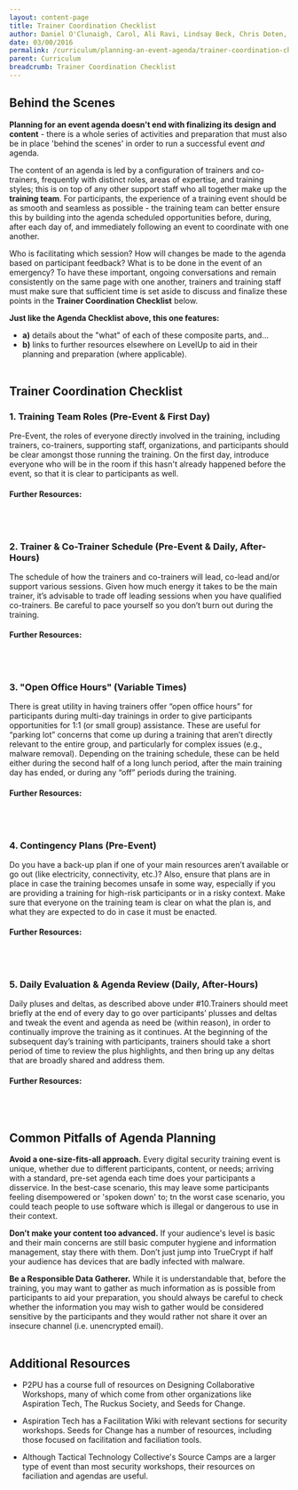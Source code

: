 ```yaml
---
layout: content-page
title: Trainer Coordination Checklist
author: Daniel O'Clunaigh, Carol, Ali Ravi, Lindsay Beck, Chris Doten, Nick Sera-Leyva
date: 03/00/2016
permalink: /curriculum/planning-an-event-agenda/trainer-coordination-checklist/
parent: Curriculum
breadcrumb: Trainer Coordination Checklist
---
```

## Behind the Scenes ##

**Planning for an event agenda doesn't end with finalizing its design and content** - there is a whole series of activities and preparation that must also be in place 'behind the scenes' in order to run a successful event *and* agenda.

The content of an agenda is led by a configuration of trainers and co-trainers, frequently with distinct roles, areas of expertise, and training styles; this is on top of any other support staff who all together make up the **training team**. For participants, the experience of a training event should be as smooth and seamless as possible - the training team can better ensure this by building into the agenda scheduled opportunities before, during, after each day of, and immediately following an event to coordinate with one another.

Who is facilitating which session? How will changes be made to the agenda based on participant feedback? What is to be done in the event of an emergency? To have these important, ongoing conversations and remain consistently on the same page with one another, trainers and training staff must make sure that sufficient time is set aside to discuss and finalize these points in the **Trainer Coordination Checklist** below.

**Just like the Agenda Checklist above, this one features:**

- **a)** details about the "what" of each of these composite parts, and...
- **b)** links to further resources elsewhere on LevelUp to aid in their planning and preparation (where applicable).
<br><br>

## Trainer Coordination Checklist ##

### 1. Training Team Roles (Pre-Event & First Day) ###
Pre-Event, the roles of everyone directly involved in the training, including trainers, co-trainers, supporting staff, organizations, and participants should be clear amongst those running the training. On the first day, introduce everyone who will be in the room if this hasn't already happened before the event, so that it is clear to participants as well.

#### Further Resources: ####

<br><br>

### 2. Trainer & Co-Trainer Schedule (Pre-Event & Daily, After-Hours) ###
The schedule of how the trainers and co-trainers will lead, co-lead and/or support various sessions. Given how much energy it takes to be the main trainer, it’s advisable to trade off leading sessions when you have qualified co-trainers. Be careful to pace yourself so you don’t burn out during the training.

#### Further Resources: ####

<br><br>

### 3. "Open Office Hours" (Variable Times) ###
There is great utility in having trainers offer “open office hours” for participants during multi-day trainings in order to give participants opportunities for 1:1 (or small group) assistance. These are useful for “parking lot” concerns that come up during a training that aren’t directly relevant to the entire group, and particularly for complex issues (e.g., malware removal). Depending on the training schedule, these can be held either during the second half of a long lunch period, after the main training day has ended, or during any “off” periods during the training.

#### Further Resources: ####

<br><br>

### 4. Contingency Plans (Pre-Event) ###
Do you have a back-up plan if one of your main resources aren’t available or go out (like electricity, connectivity, etc.)? Also, ensure that plans are in place in case the training becomes unsafe in some way, especially if you are providing a training for high-risk participants or in a risky context. Make sure that everyone on the training team is clear on what the plan is, and what they are expected to do in case it must be enacted.

#### Further Resources: ####

<br><br>

### 5. Daily Evaluation & Agenda Review (Daily, After-Hours) ###
Daily pluses and deltas, as described above under #10.Trainers should meet briefly at the end of every day to go over participants’ plusses and deltas and tweak the event and agenda as need be (within reason), in order to continually improve the training as it continues. At the beginning of the subsequent day’s training with participants, trainers should take a short period of time to review the plus highlights, and then bring up any deltas that are broadly shared and address them.

#### Further Resources: ####

<br><br>

## Common Pitfalls of Agenda Planning ##

**Avoid a one-size-fits-all approach.** Every digital security training event is unique, whether due to different participants, content, or needs; arriving with a standard, pre-set agenda each time does your participants a disservice. In the best-case scenario, this may leave some participants feeling disempowered or 'spoken down' to; tn the worst case scenario, you could teach people to use software which is illegal or dangerous to use in their context.

**Don’t make your content too advanced.** If your audience's level is basic and their main concerns are still basic computer hygiene and information management, stay there with them. Don’t just jump into TrueCrypt if half your audience has devices that are badly infected with malware.

**Be a Responsible Data Gatherer.** While it is understandable that, before the training, you may want to gather as much information as is possible from participants to aid your preparation, you should always be careful to check whether the information you may wish to gather would be considered sensitive by the participants and they would rather not share it over an insecure channel (i.e. unencrypted email).
<br><br>

## Additional Resources ##

- P2PU has a course full of resources on Designing Collaborative Workshops, many of which come from other organizations like Aspiration Tech, The Ruckus Society, and Seeds for Change.

- Aspiration Tech has a Facilitation Wiki with relevant sections for security workshops.
Seeds for Change has a number of resources, including those focused on facilitation and faciliation tools.

- Although Tactical Technology Collective's Source Camps are a larger type of event than most security workshops, their resources on faciliation and agendas are useful.
